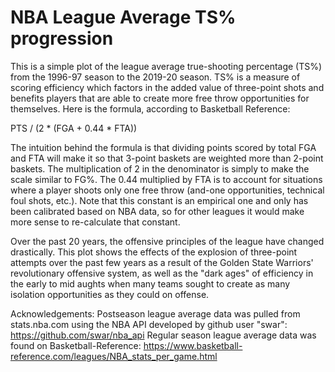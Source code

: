 # NBA League Average TS% progression

This is a simple plot of the league average true-shooting percentage (TS%) from the 1996-97 season to the 2019-20 season. TS% is a measure of scoring efficiency which factors in the added value of three-point shots and benefits players that are able to create more free throw 
opportunities for themselves. Here is the formula, according to Basketball Reference: 

PTS / (2 * (FGA + 0.44 * FTA))

The intuition behind the formula is that dividing points scored by total FGA and FTA will make it so that 3-point baskets are weighted more than 2-point baskets. The multiplication of 2 in the denominator is simply to make the scale similar to FG%. The 0.44 multiplied by FTA is to account for situations where a player shoots only one free throw (and-one opportunities, technical foul shots, etc.). Note that this constant is an empirical one and only has been calibrated based on NBA data, so for other leagues it would make more sense to re-calculate that constant.

Over the past 20 years, the offensive principles of the league have changed drastically. This plot shows the effects
of the explosion of three-point attempts over the past few years as a result of the Golden State Warriors' revolutionary
offensive system, as well as the "dark ages" of efficiency in the early to mid aughts when many teams sought to create
as many isolation opportunities as they could on offense.



Acknowledgements: 
Postseason league average data was pulled from stats.nba.com using the NBA API developed by github user "swar": https://github.com/swar/nba_api
Regular season league average data was found on Basketball-Reference: https://www.basketball-reference.com/leagues/NBA_stats_per_game.html

